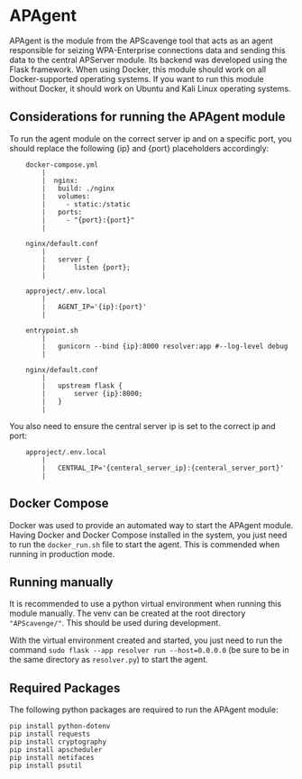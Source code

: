 # APAgent

APAgent is the module from the APScavenge tool that acts as an agent responsible for seizing WPA-Enterprise connections data and sending this data to the central APServer module. Its backend was developed using the Flask framework. When using Docker, this module should work on all Docker-supported operating systems. If you want to run this module without Docker, it should work on Ubuntu and Kali Linux operating systems.

## Considerations for running the APAgent module

To run the agent module on the correct server ip and on a specific port, you should replace the following {ip} and {port} placeholders accordingly:

```
	docker-compose.yml
		|
		|  nginx:
		|	build: ./nginx
		|	volumes:
		|	  - static:/static
		|	ports:
		|	  - "{port}:{port}"
		|
	
	nginx/default.conf
		|
		|	server {
		|		listen {port};
		|
	
	approject/.env.local
		|
		|	AGENT_IP='{ip}:{port}'
		|
	
    entrypoint.sh
        |
        |	gunicorn --bind {ip}:8000 resolver:app #--log-level debug
        |
    
    nginx/default.conf
        |
        |	upstream flask {
        |		server {ip}:8000;
        |	}
        |
```

You also need to ensure the central server ip is set to the correct ip and port:

```
	approject/.env.local
		|
		|	CENTRAL_IP='{centeral_server_ip}:{centeral_server_port}'
		|
```

## Docker Compose

Docker was used to provide an automated way to start the APAgent module. Having Docker and Docker Compose installed in the system, you just need to run the ``docker_run.sh`` file to start the agent. This is commended when running in production mode.

## Running manually

It is recommended to use a python virtual environment when running this module manually. The venv can be created at the root directory ```"APScavenge/"```. This should be used during development.

With the virtual environment created and started, you just need to run the command ``sudo flask --app resolver run --host=0.0.0.0`` (be sure to be in the same directory as ``resolver.py``) to start the agent.

## Required Packages

The following python packages are required to run the APAgent module:

```
pip install python-dotenv
pip install requests
pip install cryptography
pip install apscheduler
pip install netifaces
pip install psutil
```